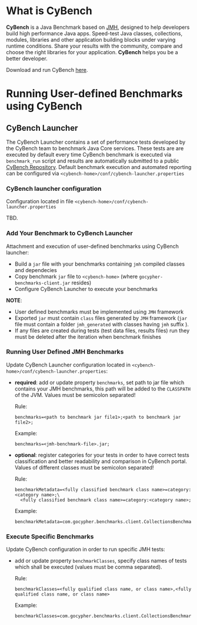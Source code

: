 # What is CyBench

**CyBench** is a Java Benchmark based on [JMH](https://openjdk.java.net/projects/code-tools/jmh/), designed to help developers build high performance Java apps. 
Speed-test Java classes, collections, modules, libraries and other application building blocks under varying runtime conditions. 
Share your results with the community, compare and choose the right libraries for your application. **CyBench** helps you be a better developer.

Download and run CyBench [here](https://www.gocypher.com/cybench/downloads).


# Running User-defined Benchmarks using CyBench

## CyBench Launcher

The CyBench Launcher contains a set of performance tests developed by the CyBench team to benchmark Java Core services. These tests are are executed by default every time CyBench benchmark is executed via `benchmark_run` script and results are automatically submitted to a public [CyBench Repository](https://www.gocypher.com/cybench/).
Default benchmark execution and automated reporting can be configured via `<cybench-home>/conf/cybench-launcher.properties`

### CyBench launcher configuration

Configuration located in file `<cybench-home>/conf/cybench-launcher.properties`

TBD.

### Add Your Benchmark to CyBench Launcher

Attachment and execution of user-defined benchmarks using CyBench launcher:
 * Build a `jar` file with your benchmarks containing `jmh` compiled classes and dependecies
 * Copy benchmark `jar` file to `<cybench-home>` (where `gocypher-benchmarks-client.jar` resides)
 * Configure CyBench Launcher to execute your benchmarks

**NOTE**:
* User defined benchmarks must be implemented using `JMH` framework
* Exported `jar` must contain `class` files generated by `JMH` framework (`jar` file must contain a folder `jmh_generated` with classes having `jmh` suffix ).
* If any files are created during tests (test data files, results files) run they must be deleted after the iteration when benchmark finishes

### Running User Defined JMH Benchmarks

Update CyBench Launcher configuration located in `<cybench-home>/conf/cybench-launcher.properties`:

* __required__: add or update property `benchmarks`, set path to jar file which contains your JMH benchmarks, this path will be added to the `CLASSPATH` of the JVM. Values must be semicolon separated!  

    Rule:
    ```properties
    benchmarks=<path to benchmark jar file1>;<path to benchmark jar file2>;
    ```
    
    Example:
    ```properties
    benchmarks=<jmh-benchmark-file>.jar;
    ```

* __optional__: register categories for your tests in order to have correct tests classification and better readability and comparison in CyBench portal. Values of different classes must be semicolon separated!

    Rule:
    ```properties
    benchmarkMetadata=<fully classified benchmark class name>=category:<category name>;\
      <fully classified benchmark class name>=category:<category name>;
    ```
       
    Example:
    ```properties
    benchmarkMetadata=com.gocypher.benchmarks.client.CollectionsBenchmarks=category:Collections;
    ```
    
### Execute Specific Benchmarks

Update CyBench configuration in order to run specific JMH tests:
* add or update property `benchmarkClasses`, specify class names of tests which shall be executed (values must be comma separated).
    
    Rule:
    ```properties
    benchmarkClasses=<fully qualified class name, or class name>,<fully qualified class name, or class name>
    ```
    Example:
    ```properties
    benchmarkClasses=com.gocypher.benchmarks.client.CollectionsBenchmarks,NumberBenchmarks
    ```
    
